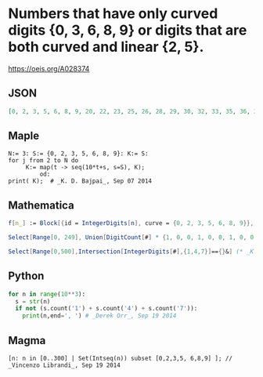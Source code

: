 # Numbers that have only curved digits \{0, 3, 6, 8, 9\} or digits that are both curved and linear \{2, 5\}\.
https://oeis.org/A028374
## JSON
```JSON
[0, 2, 3, 5, 6, 8, 9, 20, 22, 23, 25, 26, 28, 29, 30, 32, 33, 35, 36, 38, 39, 50, 52, 53, 55, 56, 58, 59, 60, 62, 63, 65, 66, 68, 69, 80, 82, 83, 85, 86, 88, 89, 90, 92, 93, 95, 96, 98, 99, 200, 202, 203, 205, 206, 208, 209, 220, 222, 223, 225, 226, 228, 229, 230, 232, 233]
```
## Maple
```Maple
N:= 3: S:= {0, 2, 3, 5, 6, 8, 9}: K:= S:
for j from 2 to N do
     K:= map(t -> seq(10*t+s, s=S), K);
         od:
print( K);  # _K. D. Bajpai_, Sep 07 2014
```
## Mathematica
```Mathematica
f[n_] := Block[{id = IntegerDigits[n], curve = {0, 2, 3, 5, 6, 8, 9}}, If[ Union[ Join[id, curve]] == curve, True, False]]; Select[ Range[0, 240], f[ # ] & ]
```
```Mathematica
Select[Range[0, 249], Union[DigitCount[#] * {1, 0, 0, 1, 0, 0, 1, 0, 0, 0}] == {0} &] (* _Alonso del Arte_, May 23 2014 *)
```
```Mathematica
Select[Range[0,500],Intersection[IntegerDigits[#],{1,4,7}]=={}&] (* _K. D. Bajpai_, Sep 07 2014 *)
```
## Python
```Python
for n in range(10**3):
  s = str(n)
  if not (s.count('1') + s.count('4') + s.count('7')):
    print(n,end=', ') # _Derek Orr_, Sep 19 2014
```
## Magma
```Magma
[n: n in [0..300] | Set(Intseq(n)) subset [0,2,3,5, 6,8,9] ]; // _Vincenzo Librandi_, Sep 19 2014
```
